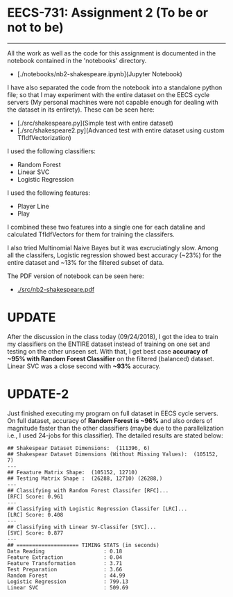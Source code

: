 # EECS-731: Assignment 2 (To be or not to be)
---
All the work as well as the code for this assignment is documented in the
notebook contained in the 'notebooks' directory.

- [./notebooks/nb2-shakespeare.ipynb](Jupyter Notebook)

I have also separated the code from the notebook into a standalone python file;
so that I may experiment with the entire dataset on the EECS cycle servers (My
personal machines were not capable enough for dealing with the dataset in its
entirety). These can be seen here:

- [./src/shakespeare.py](Simple test with entire dataset)
- [./src/shakespeare2.py](Advanced test with entire dataset using custom TfIdfVectorization)

I used the following classifiers:
- Random Forest
- Linear SVC
- Logistic Regression

I used the following features:
- Player Line
- Play

I combined these two features into a single one for each dataline and calculated TfIdfVectors for them for training the classifers.

I also tried Multinomial Naive Bayes but it was excruciatingly slow. Among all
the classifers, Logistic regression showed best accuracy (~23%) for the entire
dataset and ~13% for the filtered subset of data.

The PDF version of notebook can be seen here:
- [./src/nb2-shakespeare.pdf](Report)

# UPDATE
After the discussion in the class today (09/24/2018), I got the idea to train
my classifiers on the ENTIRE dataset instead of training on one set and testing
on the other unseen set. With that, I get best case **accuracy of ~95% with
Random Forest Classifier** on the filtered (balanced) dataset.
Linear SVC was a close second with **~93%** accuracy.

# UPDATE-2
Just finished executing my program on full dataset in EECS cycle servers.
On full dataset, accuracy of **Random Forest is ~96%** and also orders of
magnitude faster than the other classifiers (maybe due to the parallelization
i.e., I used 24-jobs for this classifier). The detailed results are stated
below:

```
## Shakespear Dataset Dimensions:  (111396, 6)
## Shakespear Dataset Dimensions (Without Missing Values):  (105152, 7)
---
## Feaature Matrix Shape:  (105152, 12710)
## Testing Matrix Shape :  (26288, 12710) (26288,)
---
## Classifying with Random Forest Classifer [RFC]...
[RFC] Score: 0.961
---
## Classifying with Logistic Regression Classifer [LRC]...
[LRC] Score: 0.408
---
## Classifying with Linear SV-Classifer [SVC]...
[SVC] Score: 0.877
---
## ==================== TIMING STATS (in seconds)
Data Reading                   : 0.18
Feature Extraction             : 0.04
Feature Transformation         : 3.71
Test Preparation               : 3.66
Random Forest                  : 44.99
Logistic Regression            : 799.13
Linear SVC                     : 509.69
```
